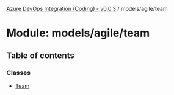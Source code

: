 [Azure DevOps Integration (Coding) - v0.0.3](../README.md) / models/agile/team

# Module: models/agile/team

## Table of contents

### Classes

- [Team](../classes/models_agile_team.Team.md)
